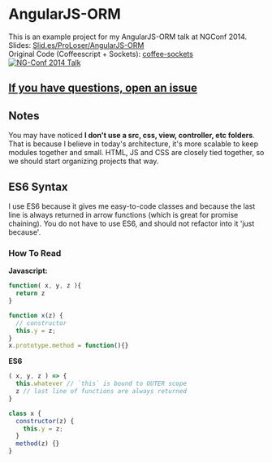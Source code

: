 AngularJS-ORM
=============

This is an example project for my AngularJS-ORM talk at NGConf 2014.  
Slides: [Slid.es/ProLoser/AngularJS-ORM](http://slid.es/proloser/angularjs-orm)  
Original Code (Coffeescript + Sockets): [coffee-sockets](https://github.com/ProLoser/AngularJS-ORM/tree/coffee-sockets)  
[![NG-Conf 2014 Talk](http://i1.ytimg.com/vi/Iw-3qgG_ipU/0.jpg)](http://www.youtube.com/watch?v=Iw-3qgG_ipU)


[If you have questions, open an issue](https://github.com/ProLoser/AngularJS-ORM/issues)
--------------------------------------

Notes
-----

You may have noticed **I don't use a src, css, view, controller, etc folders**. That is because I believe in today's architecture, it's more scalable to keep modules together and small. HTML, JS and CSS are closely tied together, so we should start organizing projects that way.

ES6 Syntax
------------

I use ES6 because it gives me easy-to-code classes and because the last line is always returned in arrow functions (which is great for promise chaining). You do not have to use ES6, and should not refactor into it 'just because'.

### How To Read

**Javascript:**
```js
function( x, y, z ){
  return z
}

function x(z) {
  // constructor
  this.y = z;
}
x.prototype.method = function(){}
```
**ES6**
```js
( x, y, z ) => {
  this.whatever // `this` is bound to OUTER scope
  z // last line of functions are always returned
}

class x {
  constructor(z) {
    this.y = z;
  }
  method(z) {}
}
```

